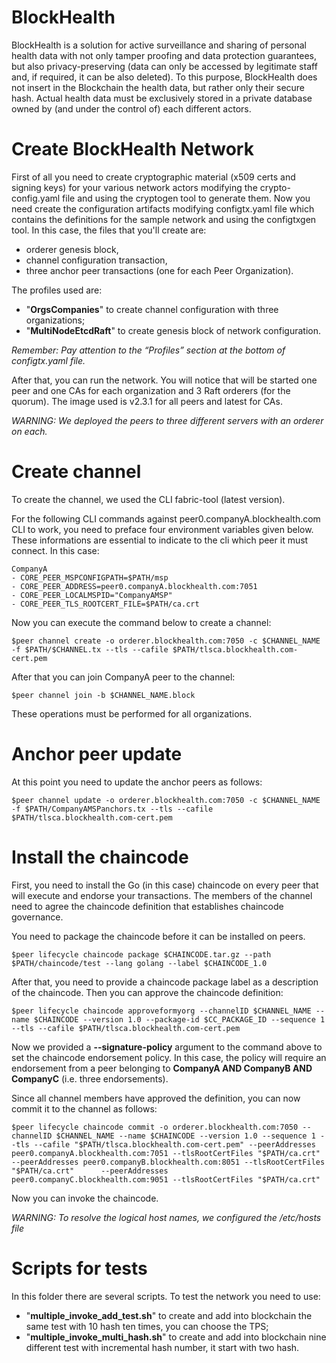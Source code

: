 # BlockHealth
BlockHealth is a solution for active surveillance and sharing of personal health data with not only tamper proofing and data protection guarantees, but also privacy-preserving (data can only be accessed by legitimate staff and, if required, it can be also deleted).  To this purpose, BlockHealth does not insert in the Blockchain the health data, but rather only their secure hash. Actual health data must be exclusively stored in a private database owned by (and under the control of) each different actors.

# Create BlockHealth Network
First of all you need to create cryptographic material (x509 certs and signing keys) for your various network actors modifying the crypto-config.yaml file and using the cryptogen tool to generate them.
Now you need create the configuration artifacts modifying configtx.yaml file which contains the definitions for the sample network and using the configtxgen tool. In this case, the files that you'll create are: 
* orderer genesis block,
* channel configuration transaction,
* three anchor peer transactions (one for each Peer Organization).

The profiles used are:
* "**OrgsCompanies**" to create channel configuration with three organizations;
* "**MultiNodeEtcdRaft**" to create genesis block of network configuration. 

*Remember: Pay attention to the “Profiles” section at the bottom of configtx.yaml file.*

After that, you can run the network. You will notice that will be started one peer and one CAs for each organization and 3 Raft orderers (for the quorum). The image used is v2.3.1 for all peers and latest for CAs.

*WARNING: We deployed the peers to three different servers with an orderer on each.*


# Create channel
To create the channel, we used the CLI fabric-tool (latest version).

For the following CLI commands against peer0.companyA.blockhealth.com CLI to work, you need to preface four environment variables given below. These informations are essential to indicate to the cli which peer it must connect.
In this case:
```
CompanyA
- CORE_PEER_MSPCONFIGPATH=$PATH/msp
- CORE_PEER_ADDRESS=peer0.companyA.blockhealth.com:7051
- CORE_PEER_LOCALMSPID="CompanyAMSP"
- CORE_PEER_TLS_ROOTCERT_FILE=$PATH/ca.crt
```

Now you can execute the command below to create a channel:
```
$peer channel create -o orderer.blockhealth.com:7050 -c $CHANNEL_NAME -f $PATH/$CHANNEL.tx --tls --cafile $PATH/tlsca.blockhealth.com-cert.pem
```

After that you can join CompanyA peer to the channel:
```
$peer channel join -b $CHANNEL_NAME.block
```

These operations must be performed for all organizations.


# Anchor peer update
At this point you need to update the anchor peers as follows:
```
$peer channel update -o orderer.blockhealth.com:7050 -c $CHANNEL_NAME -f $PATH/CompanyAMSPanchors.tx --tls --cafile $PATH/tlsca.blockhealth.com-cert.pem
```


# Install the chaincode

First, you need to install the Go (in this case) chaincode on every peer that will execute and endorse your transactions.
The members of the channel need to agree the chaincode definition that establishes chaincode governance.

You need to package the chaincode before it can be installed on peers. 
```
$peer lifecycle chaincode package $CHAINCODE.tar.gz --path $PATH/chaincode/test --lang golang --label $CHAINCODE_1.0
```

After that, you need to provide a chaincode package label as a description of the chaincode. Then you can approve the chaincode definition:
```
$peer lifecycle chaincode approveformyorg --channelID $CHANNEL_NAME --name $CHAINCODE --version 1.0 --package-id $CC_PACKAGE_ID --sequence 1 --tls --cafile $PATH/tlsca.blockhealth.com-cert.pem
```

Now we provided a **--signature-policy** argument to the command above to set the chaincode endorsement policy. In this case, the policy will require an endorsement from a peer belonging to **CompanyA AND CompanyB AND CompanyC** (i.e. three endorsements).

Since all channel members have approved the definition, you can now commit it to the channel as follows:
```
$peer lifecycle chaincode commit -o orderer.blockhealth.com:7050 --channelID $CHANNEL_NAME --name $CHAINCODE --version 1.0 --sequence 1 --tls --cafile "$PATH/tlsca.blockhealth.com-cert.pem" --peerAddresses peer0.companyA.blockhealth.com:7051 --tlsRootCertFiles "$PATH/ca.crt" --peerAddresses peer0.companyB.blockhealth.com:8051 --tlsRootCertFiles "$PATH/ca.crt"      --peerAddresses peer0.companyC.blockhealth.com:9051 --tlsRootCertFiles "$PATH/ca.crt"
```
Now you can invoke the chaincode.

*WARNING: To resolve the logical host names, we configured the /etc/hosts file*



# Scripts for tests

In this folder there are several scripts. To test the network you need to use:
* "**multiple_invoke_add_test.sh**" to create and add into blockchain the same test with 10 hash ten times, you can choose the TPS;
* "**multiple_invoke_multi_hash.sh**" to create and add into blockchain nine different test with incremental hash number, it start with two hash.
